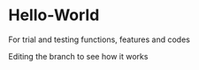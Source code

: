 # Hello-World
For trial and testing functions, features and codes

Editing the branch to see how it works
